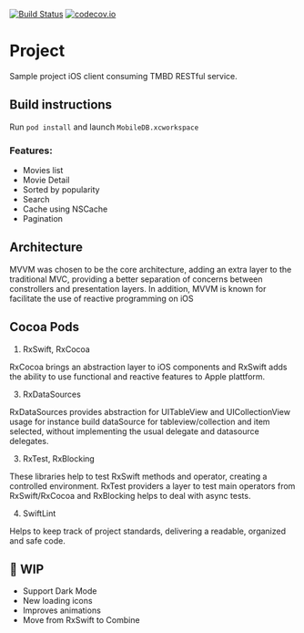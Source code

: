 [![Build Status](https://travis-ci.org/carlosvreal/moviesTMDB.svg)](https://travis-ci.org/carlosvreal/moviesTMDB) [![codecov.io](https://codecov.io/gh/carlosvreal/moviesTMDB/branch/master/graph/badge.svg)](https://codecov.io/gh/carlosvreal/moviesTMDB)

# Project
Sample project iOS client consuming TMBD RESTful service.

## Build instructions

Run `pod install` and launch `MobileDB.xcworkspace`

### Features:
  * Movies list
  * Movie Detail
  * Sorted by popularity
  * Search
  * Cache using NSCache
  * Pagination
 
 ## Architecture
 
 MVVM was chosen to be the core architecture, adding an extra layer to the traditional MVC, providing a better separation of concerns between constrollers and presentation layers. In addition, MVVM is known for facilitate the use of reactive programming on iOS
 
 ## Cocoa Pods
 
 1. RxSwift, RxCocoa 
 
 RxCocoa brings an abstraction layer to iOS components and RxSwift adds the ability to use functional and reactive features to Apple plattform.
 
 3. RxDataSources
 
 RxDataSources provides abstraction for UITableView and UICollectionView usage for instance build dataSource for tableview/collection and item selected, without implementing the usual delegate and datasource delegates. 
 
 3. RxTest, RxBlocking
 
 These libraries help to test RxSwift methods and operator, creating a controlled environment. RxTest providers a layer to test main operators from RxSwift/RxCocoa and RxBlocking helps to deal with async tests.
 
 4. SwiftLint
 
 Helps to keep track of project standards, delivering a readable, organized and safe code.

## 🚧 WIP

- Support Dark Mode
- New loading icons 
- Improves animations
- Move from RxSwift to Combine
